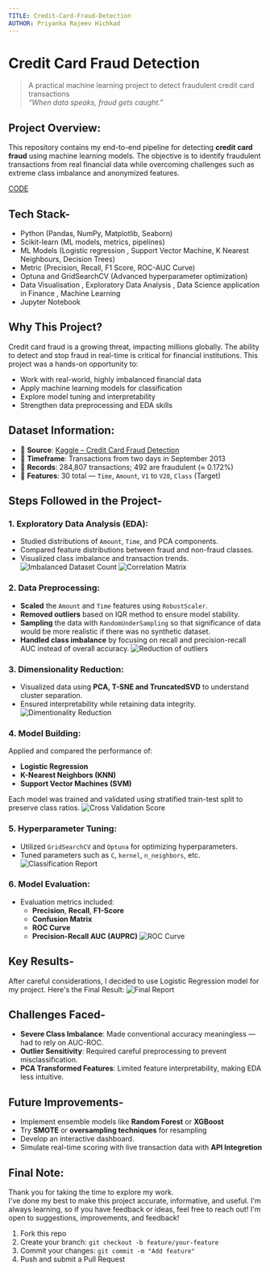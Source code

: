 ```yaml
---
TITLE: Credit-Card-Fraud-Detection
AUTHOR: Priyanka Rajeev Hichkad
---
```


# Credit Card Fraud Detection

> A practical machine learning project to detect fraudulent credit card transactions  
> *“When data speaks, fraud gets caught.”*


## Project Overview:

This repository contains my end-to-end pipeline for detecting **credit card fraud** using machine learning models. The objective is to identify fraudulent transactions from real financial data while overcoming challenges such as extreme class imbalance and anonymized features.

[CODE](https://github.com/PriyankaHichkad/Credit-Card-Fraud-Detection/blob/main/Credit_Card_Fraud_Detection.ipynb)


## Tech Stack-

- Python (Pandas, NumPy, Matplotlib, Seaborn)
- Scikit-learn (ML models, metrics, pipelines)
- ML Models (Logistic regression , Support Vector Machine, K Nearest Neighbours, Decision Trees)
- Metric (Precision, Recall, F1 Score, ROC-AUC Curve)
- Optuna and GridSearchCV (Advanced hyperparameter optimization)
- Data Visualisation , Exploratory Data Analysis , Data Science application in Finance , Machine Learning
- Jupyter Notebook


## Why This Project?

Credit card fraud is a growing threat, impacting millions globally. The ability to detect and stop fraud in real-time is critical for financial institutions. This project was a hands-on opportunity to:

- Work with real-world, highly imbalanced financial data
- Apply machine learning models for classification
- Explore model tuning and interpretability
- Strengthen data preprocessing and EDA skills


## Dataset Information:

- 📁 **Source**: [Kaggle – Credit Card Fraud Detection](https://www.kaggle.com/datasets/mlg-ulb/creditcardfraud)
- 📌 **Timeframe**: Transactions from two days in September 2013
- 🧮 **Records**: 284,807 transactions; 492 are fraudulent (≈ 0.172%)
- 🔐 **Features**: 30 total — `Time`, `Amount`, `V1` to `V28`, `Class` (Target)


## Steps Followed in the Project-

### 1. Exploratory Data Analysis (EDA):
- Studied distributions of `Amount`, `Time`, and PCA components.
- Compared feature distributions between fraud and non-fraud classes.
- Visualized class imbalance and transaction trends.
![Imbalanced Dataset Count](https://github.com/PriyankaHichkad/Credit-Card-Fraud-Detection/blob/main/Images/Imbalanced%20Dataset%20Count.png)
![Correlation Matrix](https://github.com/PriyankaHichkad/Credit-Card-Fraud-Detection/blob/main/Images/Correlation%20Matrix.png)

### 2. Data Preprocessing:
- **Scaled** the `Amount` and `Time` features using `RobustScaler`.
- **Removed outliers** based on IQR method to ensure model stability.
- **Sampling** the data with `RandomUnderSampling` so that significance of data would be more realistic if there was no synthetic dataset.
- **Handled class imbalance** by focusing on recall and precision-recall AUC instead of overall accuracy.
![Reduction of outliers](https://github.com/PriyankaHichkad/Credit-Card-Fraud-Detection/blob/main/Images/Reduction%20of%20Outliers.png)

### 3. Dimensionality Reduction:
- Visualized data using **PCA, T-SNE and TruncatedSVD** to understand cluster separation.
- Ensured interpretability while retaining data integrity.
![Dimentionality Reduction](https://github.com/PriyankaHichkad/Credit-Card-Fraud-Detection/blob/main/Images/Dimentionality%20Reduction.png)

### 4. Model Building:
Applied and compared the performance of:
- **Logistic Regression**
- **K-Nearest Neighbors (KNN)**
- **Support Vector Machines (SVM)**

Each model was trained and validated using stratified train-test split to preserve class ratios.
![Cross Validation Score](https://github.com/PriyankaHichkad/Credit-Card-Fraud-Detection/blob/main/Images/Cross%20Validation%20Scores.png)

### 5. Hyperparameter Tuning:
- Utilized `GridSearchCV` and `Optuna` for optimizing hyperparameters.
- Tuned parameters such as `C`, `kernel`, `n_neighbors`, etc.
![Classification Report](https://github.com/PriyankaHichkad/Credit-Card-Fraud-Detection/blob/main/Images/Classification%20Report.png)

### 6. Model Evaluation:
- Evaluation metrics included:
  - **Precision**, **Recall**, **F1-Score**
  - **Confusion Matrix**
  - **ROC Curve**
  - **Precision-Recall AUC (AUPRC)**
![ROC Curve](https://github.com/PriyankaHichkad/Credit-Card-Fraud-Detection/blob/main/Images/ROC%20Curve.png)


## Key Results-

After careful considerations, I decided to use Logistic Regression model for my project. Here's the Final Result:
![Final Report](https://github.com/PriyankaHichkad/Credit-Card-Fraud-Detection/blob/main/Images/Final%20Report.png)


## Challenges Faced-

- **Severe Class Imbalance**: Made conventional accuracy meaningless — had to rely on AUC-ROC.
- **Outlier Sensitivity**: Required careful preprocessing to prevent misclassification.
- **PCA Transformed Features**: Limited feature interpretability, making EDA less intuitive.


## Future Improvements-

- Implement ensemble models like **Random Forest** or **XGBoost**
- Try **SMOTE** or **oversampling techniques** for resampling
- Develop an interactive dashboard.
- Simulate real-time scoring with live transaction data with **API Integretion**


## Final Note:

Thank you for taking the time to explore my work.  
I've done my best to make this project accurate, informative, and useful. I'm always learning, so if you have feedback or ideas, feel free to reach out!
I'm open to suggestions, improvements, and feedback!
1. Fork this repo  
2. Create your branch: `git checkout -b feature/your-feature`  
3. Commit your changes: `git commit -m "Add feature"`  
4. Push and submit a Pull Request


